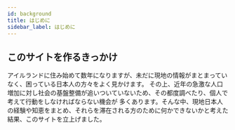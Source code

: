 ```yaml
---
id: background
title: はじめに
sidebar_label: はじめに
---
```


## このサイトを作るきっかけ

アイルランドに住み始めて数年になりますが、未だに現地の情報がまとまっていなく、困っている日本人の方々をよく見かけます。
その上、近年の急激な人口増加に対し社会の基盤整備が追いついていないため、その都度調べたり、個人で考えて行動をしなければならない機会が
多くあります。そんな中、現地日本人の経験や知恵をまとめ、それらを滞在される方のために何かできないかと考えた結果、このサイトを立上げました。